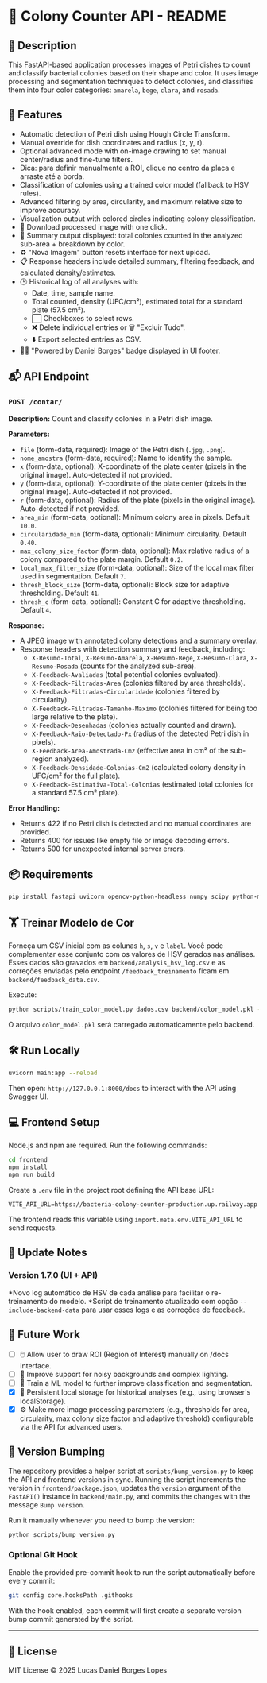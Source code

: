 # 🧫 Colony Counter API - README

## 📄 Description

This FastAPI-based application processes images of Petri dishes to count and classify bacterial colonies based on their shape and color. It uses image processing and segmentation techniques to detect colonies, and classifies them into four color categories: `amarela`, `bege`, `clara`, and `rosada`.

## 🚀 Features

* Automatic detection of Petri dish using Hough Circle Transform.
* Manual override for dish coordinates and radius (x, y, r).
* Optional advanced mode with on-image drawing to set manual center/radius and fine-tune filters.
* Dica: para definir manualmente a ROI, clique no centro da placa e arraste até a borda.
* Classification of colonies using a trained color model (fallback to HSV rules).
* Advanced filtering by area, circularity, and maximum relative size to improve accuracy.
* Visualization output with colored circles indicating colony classification.
* 🔽 Download processed image with one click.
* 🧮 Summary output displayed: total colonies counted in the analyzed sub-area + breakdown by color.
* ♻️ "Nova Imagem" button resets interface for next upload.
* 📋 Response headers include detailed summary, filtering feedback, and calculated density/estimates.
* 🕒 Historical log of all analyses with:
    * Date, time, sample name.
    * Total counted, density (UFC/cm²), estimated total for a standard plate (57.5 cm²).
    * ⬜ Checkboxes to select rows.
    * ❌ Delete individual entries or 🗑️ "Excluir Tudo".
    * ⬇️ Export selected entries as CSV.
* 👨‍🔬 "Powered by Daniel Borges" badge displayed in UI footer.

## 📬 API Endpoint

### `POST /contar/`

**Description:** Count and classify colonies in a Petri dish image.

**Parameters:**

* `file` (form-data, required): Image of the Petri dish (`.jpg`, `.png`).
* `nome_amostra` (form-data, required): Name to identify the sample.
* `x` (form-data, optional): X-coordinate of the plate center (pixels in the original image). Auto-detected if not provided.
* `y` (form-data, optional): Y-coordinate of the plate center (pixels in the original image). Auto-detected if not provided.
* `r` (form-data, optional): Radius of the plate (pixels in the original image). Auto-detected if not provided.
* `area_min` (form-data, optional): Minimum colony area in pixels. Default `10.0`.
* `circularidade_min` (form-data, optional): Minimum circularity. Default `0.40`.
* `max_colony_size_factor` (form-data, optional): Max relative radius of a colony compared to the plate margin. Default `0.2`.
* `local_max_filter_size` (form-data, optional): Size of the local max filter used in segmentation. Default `7`.
* `thresh_block_size` (form-data, optional): Block size for adaptive thresholding. Default `41`.
* `thresh_c` (form-data, optional): Constant C for adaptive thresholding. Default `4`.



**Response:**

* A JPEG image with annotated colony detections and a summary overlay.
* Response headers with detection summary and feedback, including:
    * `X-Resumo-Total`, `X-Resumo-Amarela`, `X-Resumo-Bege`, `X-Resumo-Clara`, `X-Resumo-Rosada` (counts for the analyzed sub-area).
    * `X-Feedback-Avaliadas` (total potential colonies evaluated).
    * `X-Feedback-Filtradas-Area` (colonies filtered by area thresholds).
    * `X-Feedback-Filtradas-Circularidade` (colonies filtered by circularity).
    * `X-Feedback-Filtradas-Tamanho-Maximo` (colonies filtered for being too large relative to the plate).
    * `X-Feedback-Desenhadas` (colonies actually counted and drawn).
    * `X-Feedback-Raio-Detectado-Px` (radius of the detected Petri dish in pixels).
    * `X-Feedback-Area-Amostrada-Cm2` (effective area in cm² of the sub-region analyzed).
    * `X-Feedback-Densidade-Colonias-Cm2` (calculated colony density in UFC/cm² for the full plate).
    * `X-Feedback-Estimativa-Total-Colonias` (estimated total colonies for a standard 57.5 cm² plate).

**Error Handling:**

* Returns 422 if no Petri dish is detected and no manual coordinates are provided.
* Returns 400 for issues like empty file or image decoding errors.
* Returns 500 for unexpected internal server errors.

## 📦 Requirements

```bash
pip install fastapi uvicorn opencv-python-headless numpy scipy python-multipart pandas scikit-learn joblib
```

## 🏋️ Treinar Modelo de Cor

Forneça um CSV inicial com as colunas `h`, `s`, `v` e `label`.
Você pode complementar esse conjunto com os valores de HSV gerados nas análises.
Esses dados são gravados em `backend/analysis_hsv_log.csv` e as correções
enviadas pelo endpoint `/feedback_treinamento` ficam em
`backend/feedback_data.csv`.

Execute:

```bash
python scripts/train_color_model.py dados.csv backend/color_model.pkl --include-backend-data
```

O arquivo `color_model.pkl` será carregado automaticamente pelo backend.

## 🛠️ Run Locally

```bash
uvicorn main:app --reload
```

Then open: `http://127.0.0.1:8000/docs` to interact with the API using Swagger UI.

## 💻 Frontend Setup

Node.js and npm are required. Run the following commands:

```bash
cd frontend
npm install
npm run build
```

Create a `.env` file in the project root defining the API base URL:

```
VITE_API_URL=https://bacteria-colony-counter-production.up.railway.app
```

The frontend reads this variable using `import.meta.env.VITE_API_URL` to send requests.


## 📌 Update Notes

### Version 1.7.0 (UI + API)

*Novo log automático de HSV de cada análise para facilitar o re-treinamento do modelo.
*Script de treinamento atualizado com opção `--include-backend-data` para usar esses logs e as correções de feedback.

## 🔮 Future Work

* [ ] 🖱️ Allow user to draw ROI (Region of Interest) manually on /docs interface.
* [ ] 🌈 Improve support for noisy backgrounds and complex lighting.
* [ ] 🤖 Train a ML model to further improve classification and segmentation.
* [x] 💾 Persistent local storage for historical analyses (e.g., using browser's localStorage).
* [x] ⚙️ Make more image processing parameters (e.g., thresholds for area, circularity, max colony size factor and adaptive threshold) configurable via the API for advanced users.

## 🔄 Version Bumping

The repository provides a helper script at `scripts/bump_version.py` to keep the
API and frontend versions in sync. Running the script increments the version in
`frontend/package.json`, updates the `version` argument of the `FastAPI()`
instance in `backend/main.py`, and commits the changes with the message
`Bump version`.

Run it manually whenever you need to bump the version:

```bash
python scripts/bump_version.py
```

### Optional Git Hook

Enable the provided pre-commit hook to run the script automatically before every
commit:

```bash
git config core.hooksPath .githooks
```

With the hook enabled, each commit will first create a separate version bump
commit generated by the script.

---

## 📄 License

MIT License © 2025 Lucas Daniel Borges Lopes
